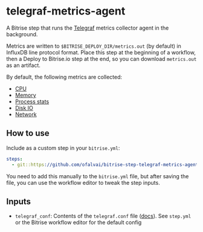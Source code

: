 # telegraf-metrics-agent

A Bitrise step that runs the [Telegraf](https://www.influxdata.com/time-series-platform/telegraf/) metrics collector agent in the background.

Metrics are written to `$BITRISE_DEPLOY_DIR/metrics.out` (by default) in InfluxDB line protocol format. Place this step at the beginning of a workflow, then a Deploy to Bitrise.io step at the end, so you can download `metrics.out` as an artifact.

By default, the following metrics are collected:

- [CPU](https://github.com/influxdata/telegraf/tree/master/plugins/inputs/cpu)
- [Memory](https://github.com/influxdata/telegraf/tree/master/plugins/inputs/mem)
- [Process stats](https://github.com/influxdata/telegraf/tree/master/plugins/inputs/procstat)
- [Disk IO](https://github.com/influxdata/telegraf/tree/master/plugins/inputs/diskio)
- [Network](https://github.com/influxdata/telegraf/blob/master/plugins/inputs/net/NET_README.md)

## How to use

Include as a custom step in your `bitrise.yml`:

``` yml
steps:
  - git::https://github.com/ofalvai/bitrise-step-telegraf-metrics-agent.git@master:
```

You need to add this manually to the `bitrise.yml` file, but after saving the file, you can use the workflow editor to tweak the step inputs.

## Inputs

- `telegraf_conf`: Contents of the `telegraf.conf` file ([docs](https://docs.influxdata.com/telegraf/v1.18/administration/configuration/)). See `step.yml` or the Bitrise workflow editor for the default config
